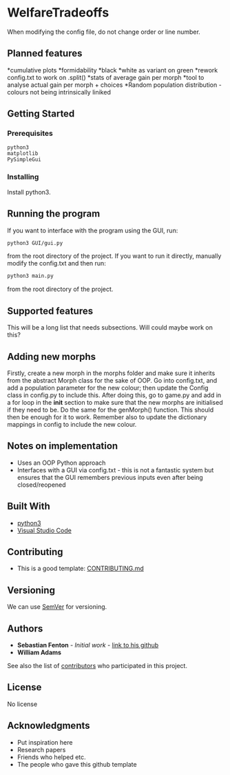 # WelfareTradeoffs

When modifying the config file, do not change order or line number.

## Planned features

*cumulative plots
*formidability
*black
*white as variant on green
*rework config.txt to work on .split()
*stats of average gain per morph
*tool to analyse actual gain per morph + choices
*Random population distribution - colours not being intrinsically liniked

## Getting Started

### Prerequisites

```
python3
matplotlib
PySimpleGui
```

### Installing

Install python3.

## Running the program

If you want to interface with the program using the GUI, run:

```bash
python3 GUI/gui.py
```

from the root directory of the project. If you want to run it directly, manually modify the config.txt and then run:

```bash
python3 main.py
```

from the root directory of the project.

## Supported features

This will be a long list that needs subsections. Will could maybe work on this?

## Adding new morphs

Firstly, create a new morph in the morphs folder and make sure it inherits from the abstract Morph class for the sake of OOP. Go into config.txt, and add a population parameter for the new colour; then update the Config class in config.py to include this. 
    After doing this, go to game.py and add in a for loop in the __init__ section to make sure that the new morphs are initialised if 
they need to be. Do the same for the genMorph() function. This should then be enough for it to work. Remember also to update the dictionary mappings in config to include the new colour.

## Notes on implementation

* Uses an OOP Python approach
* Interfaces with a GUI via config.txt - this is not a fantastic system but ensures that the GUI remembers previous inputs even after being closed/reopened

## Built With

* [python3](https://www.python.org/download/releases/3.0/)
* [Visual Studio Code](https://code.visualstudio.com/) 

## Contributing

* This is a good template: [CONTRIBUTING.md](https://gist.github.com/PurpleBooth/b24679402957c63ec426) 

## Versioning

We can use [SemVer](http://semver.org/) for versioning. 

## Authors

* **Sebastian Fenton** - *Initial work* - [link to his github](https://github.com/seb-fenton)
* **William Adams**

See also the list of [contributors](https://github.com/your/project/contributors) who participated in this project.

## License

No license

## Acknowledgments

* Put inspiration here 
* Research papers
* Friends who helped etc.
* The people who gave this github template 